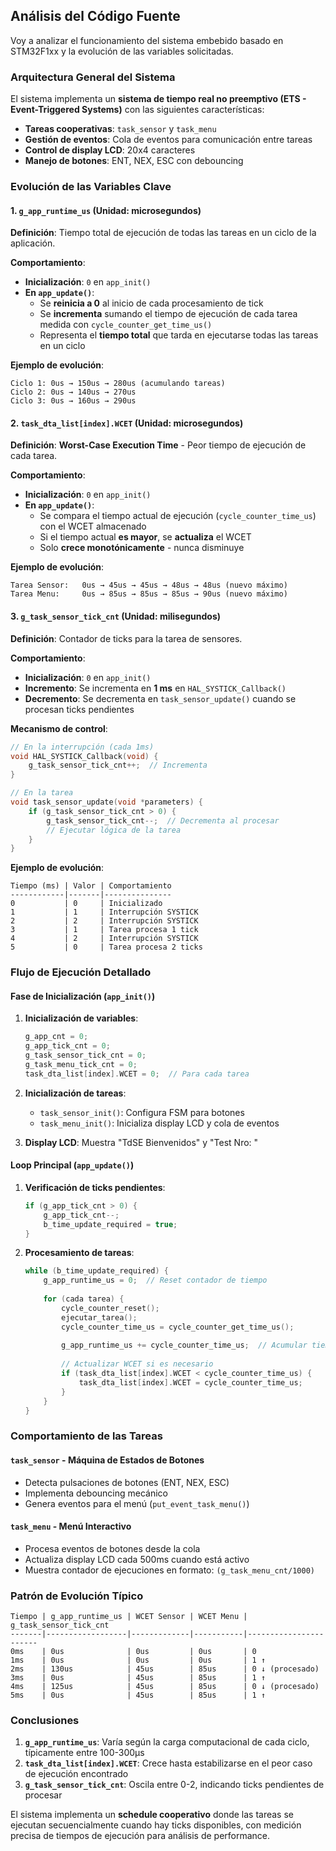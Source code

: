 ## Análisis del Código Fuente

Voy a analizar el funcionamiento del sistema embebido basado en STM32F1xx y la evolución de las variables solicitadas.

### **Arquitectura General del Sistema**

El sistema implementa un **sistema de tiempo real no preemptivo (ETS - Event-Triggered Systems)** con las siguientes características:

- **Tareas cooperativas**: `task_sensor` y `task_menu`
- **Gestión de eventos**: Cola de eventos para comunicación entre tareas
- **Control de display LCD**: 20x4 caracteres
- **Manejo de botones**: ENT, NEX, ESC con debouncing

### **Evolución de las Variables Clave**

#### **1. `g_app_runtime_us` (Unidad: microsegundos)**

**Definición**: Tiempo total de ejecución de todas las tareas en un ciclo de la aplicación.

**Comportamiento**:
- **Inicialización**: `0` en `app_init()`
- **En `app_update()`**:
  - Se **reinicia a 0** al inicio de cada procesamiento de tick
  - Se **incrementa** sumando el tiempo de ejecución de cada tarea medida con `cycle_counter_get_time_us()`
  - Representa el **tiempo total** que tarda en ejecutarse todas las tareas en un ciclo

**Ejemplo de evolución**:
```
Ciclo 1: 0us → 150us → 280us (acumulando tareas)
Ciclo 2: 0us → 140us → 270us
Ciclo 3: 0us → 160us → 290us
```

#### **2. `task_dta_list[index].WCET` (Unidad: microsegundos)**

**Definición**: **Worst-Case Execution Time** - Peor tiempo de ejecución de cada tarea.

**Comportamiento**:
- **Inicialización**: `0` en `app_init()`
- **En `app_update()`**:
  - Se compara el tiempo actual de ejecución (`cycle_counter_time_us`) con el WCET almacenado
  - Si el tiempo actual **es mayor**, se **actualiza** el WCET
  - Solo **crece monotónicamente** - nunca disminuye

**Ejemplo de evolución**:
```
Tarea Sensor:   0us → 45us → 45us → 48us → 48us (nuevo máximo)
Tarea Menu:     0us → 85us → 85us → 85us → 90us (nuevo máximo)
```

#### **3. `g_task_sensor_tick_cnt` (Unidad: milisegundos)**

**Definición**: Contador de ticks para la tarea de sensores.

**Comportamiento**:
- **Inicialización**: `0` en `app_init()`
- **Incremento**: Se incrementa en **1 ms** en `HAL_SYSTICK_Callback()`
- **Decremento**: Se decrementa en `task_sensor_update()` cuando se procesan ticks pendientes

**Mecanismo de control**:
```c
// En la interrupción (cada 1ms)
void HAL_SYSTICK_Callback(void) {
    g_task_sensor_tick_cnt++;  // Incrementa
}

// En la tarea
void task_sensor_update(void *parameters) {
    if (g_task_sensor_tick_cnt > 0) {
        g_task_sensor_tick_cnt--;  // Decrementa al procesar
        // Ejecutar lógica de la tarea
    }
}
```

**Ejemplo de evolución**:
```
Tiempo (ms) | Valor | Comportamiento
------------|-------|---------------
0           | 0     | Inicializado
1           | 1     | Interrupción SYSTICK
2           | 2     | Interrupción SYSTICK  
3           | 1     | Tarea procesa 1 tick
4           | 2     | Interrupción SYSTICK
5           | 0     | Tarea procesa 2 ticks
```

### **Flujo de Ejecución Detallado**

#### **Fase de Inicialización (`app_init()`)**

1. **Inicialización de variables**:
   ```c
   g_app_cnt = 0;
   g_app_tick_cnt = 0;
   g_task_sensor_tick_cnt = 0;
   g_task_menu_tick_cnt = 0;
   task_dta_list[index].WCET = 0;  // Para cada tarea
   ```

2. **Inicialización de tareas**:
   - `task_sensor_init()`: Configura FSM para botones
   - `task_menu_init()`: Inicializa display LCD y cola de eventos

3. **Display LCD**: Muestra "TdSE Bienvenidos" y "Test Nro: "

#### **Loop Principal (`app_update()`)**

1. **Verificación de ticks pendientes**:
   ```c
   if (g_app_tick_cnt > 0) {
       g_app_tick_cnt--;
       b_time_update_required = true;
   }
   ```

2. **Procesamiento de tareas**:
   ```c
   while (b_time_update_required) {
       g_app_runtime_us = 0;  // Reset contador de tiempo
       
       for (cada tarea) {
           cycle_counter_reset();
           ejecutar_tarea();
           cycle_counter_time_us = cycle_counter_get_time_us();
           
           g_app_runtime_us += cycle_counter_time_us;  // Acumular tiempo
           
           // Actualizar WCET si es necesario
           if (task_dta_list[index].WCET < cycle_counter_time_us) {
               task_dta_list[index].WCET = cycle_counter_time_us;
           }
       }
   }
   ```

### **Comportamiento de las Tareas**

#### **`task_sensor` - Máquina de Estados de Botones**
- Detecta pulsaciones de botones (ENT, NEX, ESC)
- Implementa debouncing mecánico
- Genera eventos para el menú (`put_event_task_menu()`)

#### **`task_menu` - Menú Interactivo**
- Procesa eventos de botones desde la cola
- Actualiza display LCD cada 500ms cuando está activo
- Muestra contador de ejecuciones en formato: `(g_task_menu_cnt/1000)`

### **Patrón de Evolución Típico**

```
Tiempo | g_app_runtime_us | WCET Sensor | WCET Menu | g_task_sensor_tick_cnt
-------|------------------|-------------|-----------|-----------------------
0ms    | 0us              | 0us         | 0us       | 0
1ms    | 0us              | 0us         | 0us       | 1 ↑
2ms    | 130us            | 45us        | 85us      | 0 ↓ (procesado)
3ms    | 0us              | 45us        | 85us      | 1 ↑
4ms    | 125us            | 45us        | 85us      | 0 ↓ (procesado)
5ms    | 0us              | 45us        | 85us      | 1 ↑
```

### **Conclusiones**

1. **`g_app_runtime_us`**: Varía según la carga computacional de cada ciclo, típicamente entre 100-300μs
2. **`task_dta_list[index].WCET`**: Crece hasta estabilizarse en el peor caso de ejecución encontrado
3. **`g_task_sensor_tick_cnt`**: Oscila entre 0-2, indicando ticks pendientes de procesar

El sistema implementa un **schedule cooperativo** donde las tareas se ejecutan secuencialmente cuando hay ticks disponibles, con medición precisa de tiempos de ejecución para análisis de performance.
